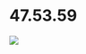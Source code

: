 # 47.53.59

<img src="https://upload.wikimedia.org/wikipedia/commons/d/d9/Horsehead_HSO_2-6-21.jpg" />
